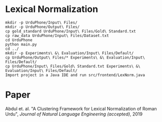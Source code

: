 # Lexical Normalization

```
mkdir -p UrduPhone/Input\ Files/
mkdir -p UrduPhone/Output\ Files/
cp gold_standard UrduPhone/Input\ Files/Gold\ Standard.txt
cp raw_data UrduPhone/Input\ Files/Dataset.txt
cd UrduPhone
python main.py
cd ../
mkdir -p Experiments\ &\ Evaluation/Input\ Files/Default/
cp UrduPhone/Output\ Files/* Experiments\ &\ Evaluation/Input\ Files/Default/
cp UrduPhone/Input\ Files/Gold\ Standard.txt Experiments\ &\ Evaluation/Input\ Files/Default/
Import project in a Java IDE and run src/frontend/LexNorm.java
```


# Paper
Abdul et. al. "A Clustering Framework for Lexical Normalization of Roman Urdu", *Journal of Natural Language Engineering (accepted)*, 2019
